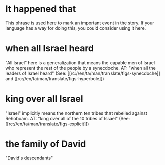 # It happened that

This phrase is used here to mark an important event in the story. If your language has a way for doing this, you could consider using it here.

# when all Israel heard

"All Israel" here is a generalization that means the capable men of Israel who represent the rest of the people by a synecdoche. AT: "when all the leaders of Israel heard" (See: [[rc://en/ta/man/translate/figs-synecdoche]] and [[rc://en/ta/man/translate/figs-hyperbole]])

# king over all Israel

"Israel" implicitly means the northern ten tribes that rebelled against Rehoboam. AT: "king over all of the 10 tribes of Israel" (See: [[rc://en/ta/man/translate/figs-explicit]])

# the family of David

"David's descendants"

